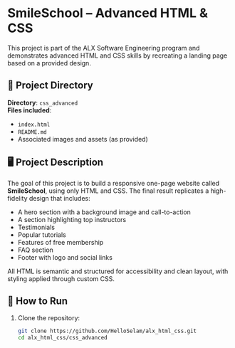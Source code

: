 # SmileSchool – Advanced HTML & CSS

This project is part of the ALX Software Engineering program and demonstrates advanced HTML and CSS skills by recreating a landing page based on a provided design.

## 📁 Project Directory

**Directory**: `css_advanced`  
**Files included**:
- `index.html`
- `README.md`
- Associated images and assets (as provided)

## 🖥️ Project Description

The goal of this project is to build a responsive one-page website called **SmileSchool**, using only HTML and CSS. The final result replicates a high-fidelity design that includes:

- A hero section with a background image and call-to-action  
- A section highlighting top instructors  
- Testimonials  
- Popular tutorials  
- Features of free membership  
- FAQ section  
- Footer with logo and social links  

All HTML is semantic and structured for accessibility and clean layout, with styling applied through custom CSS.

## 🚀 How to Run

1. Clone the repository:
   ```bash
   git clone https://github.com/HelloSelam/alx_html_css.git
   cd alx_html_css/css_advanced